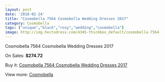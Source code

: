 ```yaml
---
layout: post
date: '2018-02-24'
title: "Cosmobella 7564 Cosmobella Wedding Dresses 2017"
category: Cosmobella
tags: ["unique","black","rosy","wedding","cosmobella"]
image: http://img.hectodress.com/4345-thickbox_default/cosmobella-7564-cosmobella-wedding-dresses-2013.jpg
---
```

Cosmobella 7564 Cosmobella Wedding Dresses 2017

On Sales: **$274.72**
<a href="https://www.hectodress.com/cosmobella/2256-cosmobella-7564-cosmobella-wedding-dresses-2013.html"><amp-img layout="responsive" width="600" height="600" src="//img.hectodress.com/4345-thickbox_default/cosmobella-7564-cosmobella-wedding-dresses-2013.jpg" alt="Cosmobella 7564 Cosmobella Wedding Dresses 2017 0" /></a>
<a href="https://www.hectodress.com/cosmobella/2256-cosmobella-7564-cosmobella-wedding-dresses-2013.html"><amp-img layout="responsive" width="600" height="600" src="//img.hectodress.com/4348-thickbox_default/cosmobella-7564-cosmobella-wedding-dresses-2013.jpg" alt="Cosmobella 7564 Cosmobella Wedding Dresses 2017 1" /></a>
<a href="https://www.hectodress.com/cosmobella/2256-cosmobella-7564-cosmobella-wedding-dresses-2013.html"><amp-img layout="responsive" width="600" height="600" src="//img.hectodress.com/4347-thickbox_default/cosmobella-7564-cosmobella-wedding-dresses-2013.jpg" alt="Cosmobella 7564 Cosmobella Wedding Dresses 2017 2" /></a>
<a href="https://www.hectodress.com/cosmobella/2256-cosmobella-7564-cosmobella-wedding-dresses-2013.html"><amp-img layout="responsive" width="600" height="600" src="//img.hectodress.com/4346-thickbox_default/cosmobella-7564-cosmobella-wedding-dresses-2013.jpg" alt="Cosmobella 7564 Cosmobella Wedding Dresses 2017 3" /></a>

Buy it: [Cosmobella 7564 Cosmobella Wedding Dresses 2017](https://www.hectodress.com/cosmobella/2256-cosmobella-7564-cosmobella-wedding-dresses-2013.html "Cosmobella 7564 Cosmobella Wedding Dresses 2017")

View more: [Cosmobella](https://www.hectodress.com/38-cosmobella "Cosmobella")